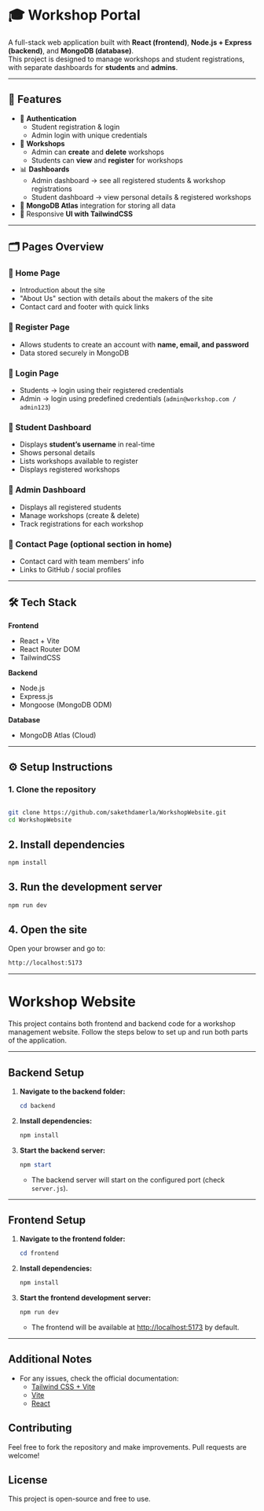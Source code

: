 # 🎓 Workshop Portal

A full-stack web application built with **React (frontend)**, **Node.js + Express (backend)**, and **MongoDB (database)**.  
This project is designed to manage workshops and student registrations, with separate dashboards for **students** and **admins**.

---

## 🚀 Features

- 🔐 **Authentication**
  - Student registration & login
  - Admin login with unique credentials
- 📝 **Workshops**
  - Admin can **create** and **delete** workshops
  - Students can **view** and **register** for workshops
- 📊 **Dashboards**
  - Admin dashboard → see all registered students & workshop registrations
  - Student dashboard → view personal details & registered workshops
- 💾 **MongoDB Atlas** integration for storing all data
- 🎨 Responsive **UI with TailwindCSS**

---

## 🗂️ Pages Overview

### 🔹 Home Page
- Introduction about the site  
- "About Us" section with details about the makers of the site  
- Contact card and footer with quick links  

### 🔹 Register Page
- Allows students to create an account with **name, email, and password**  
- Data stored securely in MongoDB  

### 🔹 Login Page
- Students → login using their registered credentials  
- Admin → login using predefined credentials (`admin@workshop.com / admin123`)  

### 🔹 Student Dashboard
- Displays **student’s username** in real-time  
- Shows personal details  
- Lists workshops available to register  
- Displays registered workshops  

### 🔹 Admin Dashboard
- Displays all registered students  
- Manage workshops (create & delete)  
- Track registrations for each workshop  

### 🔹 Contact Page (optional section in home)
- Contact card with team members’ info  
- Links to GitHub / social profiles  

---

## 🛠️ Tech Stack

**Frontend**
- React + Vite
- React Router DOM
- TailwindCSS

**Backend**
- Node.js
- Express.js
- Mongoose (MongoDB ODM)

**Database**
- MongoDB Atlas (Cloud)

---

## ⚙️ Setup Instructions

### 1. Clone the repository

```bash

git clone https://github.com/sakethdamerla/WorkshopWebsite.git
cd WorkshopWebsite
```
## 2. Install dependencies
```bash
npm install
```
## 3. Run the development server
```bash
npm run dev
```
## 4. Open the site

Open your browser and go to:
```bash
http://localhost:5173
```
---

# Workshop Website

This project contains both frontend and backend code for a workshop management website. Follow the steps below to set up and run both parts of the application.

---

## Backend Setup

1. **Navigate to the backend folder:**
	 ```powershell
	 cd backend
	 ```
2. **Install dependencies:**
	 ```powershell
	 npm install
	 ```
3. **Start the backend server:**
	 ```powershell
	 npm start
	 ```
	 - The backend server will start on the configured port (check `server.js`).

---

## Frontend Setup

1. **Navigate to the frontend folder:**
	 ```powershell
	 cd frontend
	 ```
2. **Install dependencies:**
	 ```powershell
	 npm install
	 ```

3. **Start the frontend development server:**
	 ```powershell
	 npm run dev
	 ```
	 - The frontend will be available at [http://localhost:5173](http://localhost:5173) by default.

---


## Additional Notes

- For any issues, check the official documentation:
	- [Tailwind CSS + Vite](https://tailwindcss.com/docs/installation/using-vite)
	- [Vite](https://vitejs.dev/)
	- [React](https://react.dev/)



## Contributing

Feel free to fork the repository and make improvements. Pull requests are welcome!

## License

This project is open-source and free to use.

